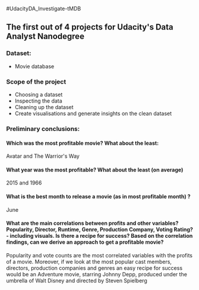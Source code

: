 #UdacityDA_Investigate-tMDB

## The first out of 4 projects for Udacity's Data Analyst Nanodegree

### Dataset:
* Movie database

### Scope of the project

* Choosing a dataset
* Inspecting the data
* Cleaning up the dataset
* Create visualisations and generate insights on the clean dataset

### Preliminary conclusions:
#### Which was the most profitable movie? What about the least:
Avatar and The Warrior's Way
#### What year was the most profitable? What about the least (on average)
2015 and 1966
#### What is the best month to release a movie (as in most profitable month) ?
June
#### What are the main correlations between profits and other variables? Popularity, Director, Runtime, Genre, Production Company, Voting Rating? - including visuals. Is there a recipe for success? Based on the correlation findings, can we derive an approach to get a profitable movie?
Popularity and vote counts are the most correlated variables with the profits of a movie. 
Moreover, if we look at the most popular cast members, directors, production companies and genres
an easy recipe for success would be an Adventure movie, starring Johnny Depp, produced under the umbrella of Walt Disney and directed by Steven Spielberg
